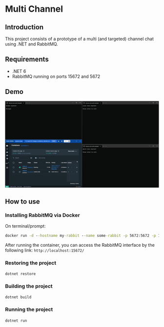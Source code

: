 # Multi Channel

## Introduction
This project consists of a prototype of a multi (and targeted) channel chat using .NET and RabbitMQ.

## Requirements
- .NET 6
- RabbitMQ running on ports 15672 and 5672

## Demo
![demo](/media/demo.gif)

## How to use

### Installing RabbitMQ via Docker
On terminal/prompt:
```cmd
docker run -d --hostname my-rabbit --name some-rabbit -p 5672:5672 -p 15672:15672 -e RABBITMQ_DEFAULT_USER=user -e RABBITMQ_DEFAULT_PASS=Pass@123 rabbitmq:3-management
```

After running the container, you can access the RabbitMQ interface by the following link: `http://localhost:15672/`

### Restoring the project
`dotnet restore`

### Building the project
`dotnet build`

### Running the project
`dotnet run`
